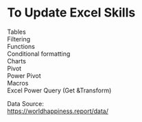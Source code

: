 # To Update Excel Skills
Tables  
Filtering  
Functions  
Conditional formatting  
Charts  
Pivot  
Power Pivot  
Macros  
Excel Power Query (Get &Transform)  

Data Source:  
https://worldhappiness.report/data/  
